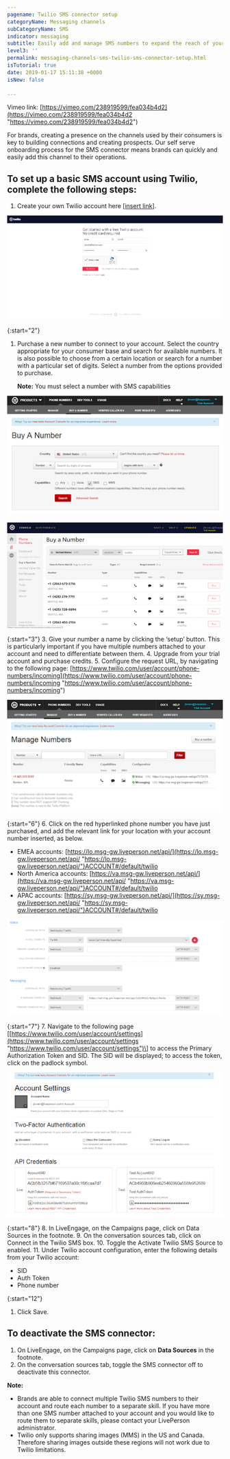 ```yaml
---
pagename: Twilio SMS connector setup
categoryName: Messaging channels
subCategoryName: SMS
indicator: messaging
subtitle: Easily add and manage SMS numbers to expand the reach of your brand
level3: ''
permalink: messaging-channels-sms-twilio-sms-connector-setup.html
isTutorial: true
date: 2019-01-17 15:11:38 +0000
isNew: false

---
```

Vimeo link: [https://vimeo.com/238919599/fea034b4d2](https://vimeo.com/238919599/fea034b4d2 "https://vimeo.com/238919599/fea034b4d2")

For brands, creating a presence on the channels used by their consumers is key to building connections and creating prospects. Our self serve onboarding process for the SMS connector means brands can quickly and easily add this channel to their operations.

## To set up a basic SMS account using Twilio, complete the following steps:

1. Create your own Twilio account here \[[insert link](https://www.twilio.com/try-twilio)\].

![](/img/twilio-sms-connector-setup-1.png)

{:start="2"}

1. Purchase a new number to connect to your account. Select the country appropriate for your consumer base and search for available numbers. It is also possible to choose from a certain location or search for a number with a particular set of digits. Select a number from the options provided to purchase.

   **Note:** You must select a number with SMS capabilities

![](/img/twilio-sms-connector-setup-2.png)

![](/img/twilio-sms-connector-setup-3.png)

{:start="3"}
3\. Give your number a name by clicking the ‘setup’ button. This is particularly important if you have multiple numbers attached to your account and need to differentiate between them.
4\. Upgrade from your trial account and purchase credits.
5\. Configure the request URL, by navigating to the following page: [https://www.twilio.com/user/account/phone-numbers/incoming](https://www.twilio.com/user/account/phone-numbers/incoming "https://www.twilio.com/user/account/phone-numbers/incoming")

![](/img/twilio-sms-connector-setup-4.png)

{:start="6"}
6\. Click on the red hyperlinked phone number you have just purchased, and add the relevant link for your location with your account number inserted, as below.

* EMEA accounts: [https://lo.msg-gw.liveperson.net/api/](https://lo.msg-gw.liveperson.net/api/ "https://lo.msg-gw.liveperson.net/api/")ACCOUNT#/default/twilio
* North America accounts: [https://va.msg-gw.liveperson.net/api/](https://va.msg-gw.liveperson.net/api/ "https://va.msg-gw.liveperson.net/api/")ACCOUNT#/default/twilio
* APAC accounts: [https://sy.msg-gw.liveperson.net/api/](https://sy.msg-gw.liveperson.net/api/ "https://sy.msg-gw.liveperson.net/api/")ACCOUNT#/default/twilio

![](/img/twilio-sms-connector-setup-5.png)

{:start="7"}
7\. Navigate to the following page \[[https://www.twilio.com/user/account/settings](https://www.twilio.com/user/account/settings "https://www.twilio.com/user/account/settings")\] to access the Primary Authorization Token and SID. The SID will be displayed; to access the token, click on the padlock symbol.

![](/img/twilio-sms-connector-setup-7.png)

{:start="8"}
8\. In LiveEngage, on the Campaigns page, click on Data Sources in the footnote.
9\. On the conversation sources tab, click on Connect in the Twilio SMS box.
10\. Toggle the Activate Twilio SMS Source to enabled.
11\. Under Twilio account configuration, enter the following details from your Twilio account:

* SID
* Auth Token
* Phone number

{:start="12"}

1. Click Save.

## To deactivate the SMS connector:

1. On LiveEngage, on the Campaigns page, click on **Data Sources** in the footnote.
2. On the conversation sources tab, toggle the SMS connector off to deactivate this connector.

<div class="important">
<b>Note:</b>
<ul>
<li>Brands are able to connect multiple Twilio SMS numbers to their account and route each number to a separate skill. If you have more than one SMS number attached to your account and you would like to route them to separate skills, please contact your LivePerson administrator.</li>
<li>Twilio only supports sharing images (MMS) in the US and Canada. Therefore sharing images outside these regions will not work due to Twilio limitations.</li>
</ul>
</div>